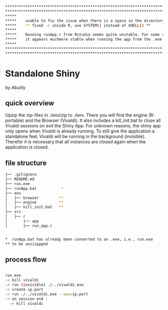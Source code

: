 ```bash
***************************************************************************************
***************************************************************************************
*****                                                                             *****
*****    unable to fix the issue when there is a space in the directory           *****
*****    ** fixed -> inside R, use SYSTEM() instead of SHELL() **                 *****
*****                                                                             *****
*****    Running runApp.r from Rstudio seems quite unstable. For some reason      *****
*****    it appears muchmore stable when running the app from the .exe or .bat    *****
*****                                                                             *****
***************************************************************************************
***************************************************************************************
```

# Standalone Shiny
by Abulily

## quick overview
Upzip the zip-files in ./env/zip to ./env. There you will find the engine (R-portable) and the Browser (Vivaldi). It also includes a kill_init.bat to close all Vivaldi sessions on exit the Shiny App.
For unknown reasons, the shiny app only opens when Vivaldi is already running. To still give the application a standalone feel, Vivaldi will be running in the background (invisible). Therefor it is necessary that all instances are closed again when the application is closed.

## file structure
```bash
├── .gitignore
├── README.md
├── run.exe
├── runApp.bat           *
├── env
│   ├── browser         **
│   ├── engine          **
│   ├── kill_init.bat   **
├── src
│   ├── r
│       ├── app
│       ├── run_app.r


*  runApp.bat has already been converted to an .exe, i.e., run.exe
** to be unziippped

```

## process flow
```bash

run.exe
-> kill vivaldi
-> run (invisible) ./../vivaldi.exe
-> create ip.port
-> run ./../vivaldi.exe --app=ip.port
-> on session end :
  -> kill vivaldi

```



